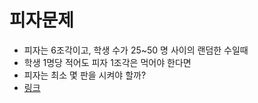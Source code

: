 # 피자문제

* 피자는 6조각이고, 학생 수가 25~50 명 사이의 랜덤한 수일때
* 학생 1명당 적어도 피자 1조각은 먹어야 한다면
* 피자는 최소 몇 판을 시켜야 할까?
* [링크](https://github.com/dosunggil/Class/blob/master/Java_50_App_05/src/com/cho/app/exec/Exec1.java)